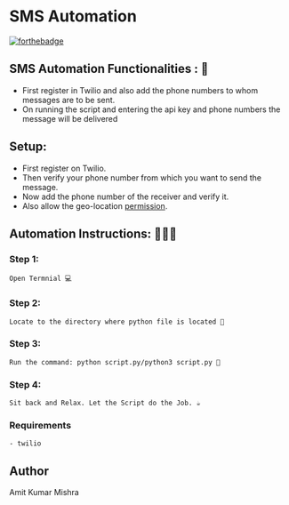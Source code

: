 # <b>SMS Automation</b>

[![forthebadge](https://forthebadge.com/images/badges/made-with-python.svg)](https://forthebadge.com)

## SMS Automation Functionalities : 🚀

- First register in Twilio and also add the phone numbers to whom messages are to be sent.
- On running the script and entering the api key and phone numbers the message will be delivered

## Setup:

- First register on Twilio.
- Then verify your phone number from which you want to send the message.
- Now add the phone number of the receiver and verify it.
- Also allow the geo-location [permission](https://www.twilio.com/console/sms/settings/geo-permissions).

## Automation Instructions: 👨🏻‍💻

### Step 1:

    Open Termnial 💻

### Step 2:

    Locate to the directory where python file is located 📂

### Step 3:

    Run the command: python script.py/python3 script.py 🧐

### Step 4:

    Sit back and Relax. Let the Script do the Job. ☕

### Requirements

    - twilio
    
## Author
   
   Amit Kumar Mishra

